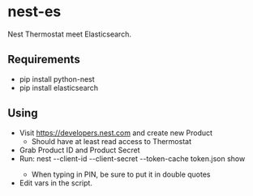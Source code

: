 # nest-es

Nest Thermostat meet Elasticsearch.

## Requirements

 * pip install python-nest
 * pip install elasticsearch

## Using

 * Visit https://developers.nest.com and create new Product
   * Should have at least read access to Thermostat
 * Grab Product ID and Product Secret
 * Run: nest --client-id <Product ID> --client-secret <Product Secret> --token-cache token.json show
   * When typing in PIN, be sure to put it in double quotes
 * Edit vars in the script.
